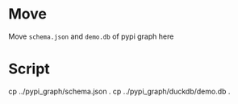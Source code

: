 # Move 

Move `schema.json` and `demo.db` of pypi graph here

# Script 

cp ../pypi_graph/schema.json .
cp ../pypi_graph/duckdb/demo.db .

